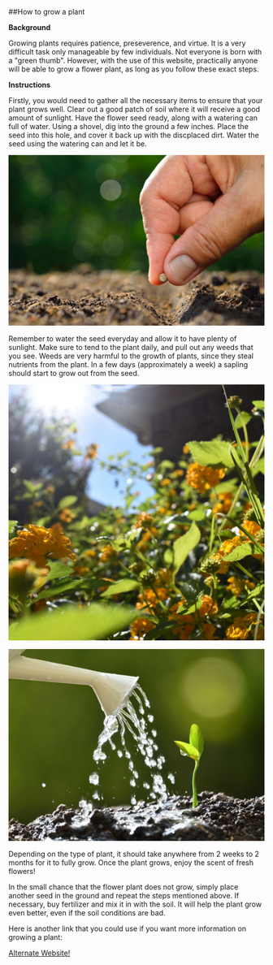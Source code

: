 ##How to grow a plant

**Background**

Growing plants requires patience, preseverence, and virtue. It is a very difficult task only manageable by few individuals. Not everyone is born with a "green thumb". However, with the use of this website, practically anyone will be able to grow a flower plant, as long as you follow these exact steps. 

**Instructions**

Firstly, you would need to gather all the necessary items to ensure that your plant grows well. Clear out a good patch of soil where it will receive a good amount of sunlight. Have the flower seed ready, along with a watering can full of water. Using a shovel, dig into the ground a few inches. Place the seed into this hole, and cover it back up with the discplaced dirt. Water the seed using the watering can and let it be. 

![Pic1](seed.jpg)

Remember to water the seed everyday and allow it to have plenty of sunlight. Make sure to tend to the plant daily, and pull out any weeds that you see. Weeds are very harmful to the growth of plants, since they steal nutrients from the plant. In a few days (approximately a week) a sapling should start to grow out from the seed.

![Pic2](sunlight.jpg)

![Pic3](water-seeds.jpg)

Depending on the type of plant, it should take anywhere from 2 weeks to 2 months for it to fully grow. Once the plant grows, enjoy the scent of fresh flowers!

In the small chance that the flower plant does not grow, simply place another seed in the ground and repeat the steps mentioned above. If necessary, buy fertilizer and mix it in with the soil. It will help the plant grow even better, even if the soil conditions are bad.

Here is another link that you could use if you want more information on growing a plant:

[Alternate Website!](https://www.natria.com/learn/rose-flower/10-steps-growing-plants-seed)

